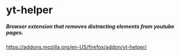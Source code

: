 # yt-helper
##### Browser extension that removes distracting elements from youtube pages.

https://addons.mozilla.org/en-US/firefox/addon/yt-helper/